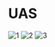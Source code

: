 # UAS
![1](https://user-images.githubusercontent.com/64851585/89794469-484c1100-db51-11ea-9ee8-5084c7616c5c.jpg)
![2](https://user-images.githubusercontent.com/64851585/89794607-7cbfcd00-db51-11ea-98ee-c475c2bd2b9d.jpg)
![3](https://user-images.githubusercontent.com/64851585/89795050-1edfb500-db52-11ea-90ec-c9cb21017a67.jpg)
